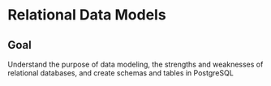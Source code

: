 # Relational Data Models

## Goal

Understand the purpose of data modeling, the strengths and weaknesses of relational databases, and create schemas and tables in PostgreSQL